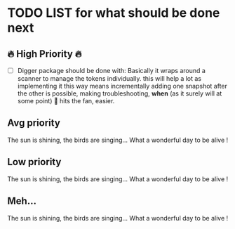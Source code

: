# TODO LIST for what should be done next

## 🔥 High Priority 🔥
- [ ] Digger package should be done with: Basically it wraps around a scanner to manage the tokens individually. this will help a lot as implementing it this way means incrementally adding one snapshot after the other is possible, making troubleshooting, __when__ (as it surely will at some point) 💩 hits the fan, easier.

## Avg priority
The sun is shining, the birds are singing... What a wonderful day to be alive !

## Low priority
The sun is shining, the birds are singing... What a wonderful day to be alive !

## Meh...
The sun is shining, the birds are singing... What a wonderful day to be alive !